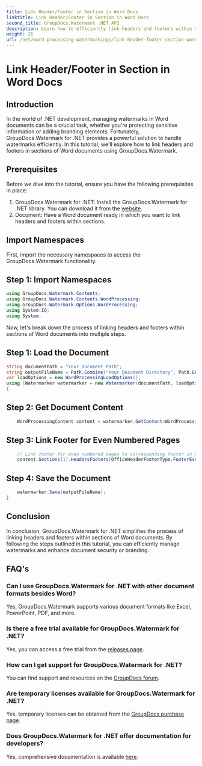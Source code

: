 ```yaml
---
title: Link Header/Footer in Section in Word Docs
linktitle: Link Header/Footer in Section in Word Docs
second_title: GroupDocs.Watermark .NET API
description: Learn how to efficiently link headers and footers within sections of Word documents using GroupDocs.Watermark for .NET. Document management and security.
weight: 26
url: /net/word-processing-watermarkings/link-header-footer-section-word-docs/
---
```


# Link Header/Footer in Section in Word Docs

## Introduction
In the world of .NET development, managing watermarks in Word documents can be a crucial task, whether you're protecting sensitive information or adding branding elements. Fortunately, GroupDocs.Watermark for .NET provides a powerful solution to handle watermarks efficiently. In this tutorial, we'll explore how to link headers and footers in sections of Word documents using GroupDocs.Watermark.
## Prerequisites
Before we dive into the tutorial, ensure you have the following prerequisites in place:
1. GroupDocs.Watermark for .NET: Install the GroupDocs.Watermark for .NET library. You can download it from the [website](https://releases.groupdocs.com/Watermark/net/).
2. Document: Have a Word document ready in which you want to link headers and footers within sections.

## Import Namespaces
First, import the necessary namespaces to access the GroupDocs.Watermark functionality.
## Step 1: Import Namespaces
```csharp
using GroupDocs.Watermark.Contents;
using GroupDocs.Watermark.Contents.WordProcessing;
using GroupDocs.Watermark.Options.WordProcessing;
using System.IO;
using System;
```
Now, let's break down the process of linking headers and footers within sections of Word documents into multiple steps.
## Step 1: Load the Document
```csharp
string documentPath = "Your Document Path";
string outputFileName = Path.Combine("Your Document Directory", Path.GetFileName(documentPath));
var loadOptions = new WordProcessingLoadOptions();
using (Watermarker watermarker = new Watermarker(documentPath, loadOptions))
{
```
## Step 2: Get Document Content
```csharp
    WordProcessingContent content = watermarker.GetContent<WordProcessingContent>();
```
## Step 3: Link Footer for Even Numbered Pages
```csharp
    // Link footer for even numbered pages to corresponding footer in previous section
    content.Sections[1].HeadersFooters[OfficeHeaderFooterType.FooterEven].IsLinkedToPrevious = true;
```
## Step 4: Save the Document
```csharp
    watermarker.Save(outputFileName);
}
```

## Conclusion
In conclusion, GroupDocs.Watermark for .NET simplifies the process of linking headers and footers within sections of Word documents. By following the steps outlined in this tutorial, you can efficiently manage watermarks and enhance document security or branding.
## FAQ's
### Can I use GroupDocs.Watermark for .NET with other document formats besides Word?
Yes, GroupDocs.Watermark supports various document formats like Excel, PowerPoint, PDF, and more.
### Is there a free trial available for GroupDocs.Watermark for .NET?
Yes, you can access a free trial from the [releases page](https://releases.groupdocs.com/).
### How can I get support for GroupDocs.Watermark for .NET?
You can find support and resources on the [GroupDocs forum](https://forum.groupdocs.com/c/watermark/19).
### Are temporary licenses available for GroupDocs.Watermark for .NET?
Yes, temporary licenses can be obtained from the [GroupDocs purchase page](https://purchase.groupdocs.com/temporary-license/).
### Does GroupDocs.Watermark for .NET offer documentation for developers?
Yes, comprehensive documentation is available [here](https://tutorials.groupdocs.com/Watermark/net/).
